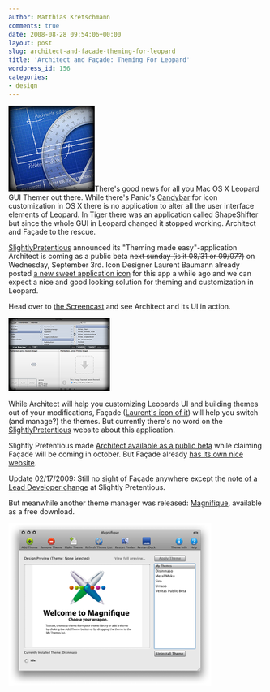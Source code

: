 ```yaml
---
author: Matthias Kretschmann
comments: true
date: 2008-08-28 09:54:06+00:00
layout: post
slug: architect-and-facade-theming-for-leopard
title: 'Architect and Façade: Theming For Leopard'
wordpress_id: 156
categories:
- design
---
```


![Architect icon](/media/architect-icon.jpg)There's good news for all you Mac OS X Leopard GUI Themer out there. While there's Panic's [Candybar](http://www.panic.com/candybar) for icon customization in OS X there is no application to alter all the user interface elements of Leopard. In Tiger there was an application called ShapeShifter but since the whole GUI in Leopard changed it stopped working. Architect and Façade to the rescue.

<!-- more -->

[SlightlyPretentious](http://www.slightlypretentious.com/) announced its "Theming made easy"-application Architect is coming as a public beta <strike>next sunday (is it 08/31 or 09/07?)</strike> on Wednesday, September 3rd. Icon Designer Laurent Baumann already posted [a new sweet application icon](http://www.flickr.com/photos/avetenebrae/2669353476/) for this app a while ago and we can expect a nice and good looking solution for theming and customization in Leopard. 

Head over to [the Screencast](http://www.slightlypretentious.com/) and see Architect and its UI in action.

[![Architect UI](/media/architect-ui_thumb.png)](/media/architect-ui.png)

While Architect will help you customizing Leopards UI and building themes out of your modifications, Façade ([Laurent's icon of it](http://www.flickr.com/photos/avetenebrae/2665823420/in/photostream/)) will help you switch (and manage?) the themes. But currently there's no word on the [SlightlyPretentious](http://www.slightlypretentious.com/) website about this application. 

Slightly Pretentious made [Architect available as a public beta](http://www.slightlypretentious.com/) while claiming Façade will be coming in october. But Façade already [has its own nice website](http://facadeapp.com/).

Update 02/17/2009:
Still no sight of Façade anywhere except the [note of a Lead Developer change](http://blog.slightlypretentious.com/2009/01/17/please-welcome-our-new-developer/) at Slightly Pretentious. 

But meanwhile another theme manager was released: [Magnifique](http://magnifique.pcwizcomputer.com/), available as a free download.

![Magnifique UI](/media/magnifique-ui.png)

